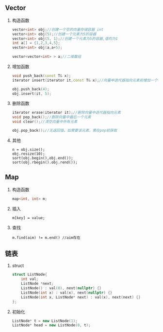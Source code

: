 ## Vector

1. 构造函数

   ```c++
   vector<int> obj;//创建一个空的向量存储容器 int
   vector<int> obj(5);//创建一个元素为5的容器
   vector<int> obj(5, 1);//创建一个元素为5的容器,值均为1
   int a[] = {1,2,3,4,5};
   vector<int> obj(a,a+5);
       
   vector<vector<int> > a;//二维数组
   ```

2. 增加函数

   ```c++
   void push_back(const T& x);
   iterator insert(iterator it,const T& x);//向量中迭代器指向元素前增加一个元素x
   
   obj.push_back(4);
   obj.insert(it, 5);
   ```

3. 删除函数

   ```c++
   iterator erase(iterator it);//删除向量中迭代器指向元素
   void pop_back();//删除向量中最后一个元素
   void clear();//清空向量中所有元素
   
   obj.pop_back();//无返回值，如需要该元素，需在pop前获取
   ```


4. 其他

   ```
   n = obj.size();
   obj.resize(10);
   sort(obj.begin(),obj.end());
   sort(obj.rbegin().obj.rend());
   ```

## Map

1. 构造函数

   ```c++
   map<int, int> m;
   ```

2. 插入

   ```
   m[key] = value;
   ```

3. 查找

   ```
   m.find(aim) != m.end() //aim存在 
   ```


## 链表

1. struct

   ```c++
   struct ListNode{
       int val;
       ListNode *next;
       ListNode() : val(0), next(nullptr) {}
       ListNode(int x) : val(x), next(nullptr) {}
       ListNode(int x, ListNode* next) : val(x), next(next) {}
   };
   ```

2. 初始化

   ```c++
   ListNode* t = new ListNode(1);
   ListNode* head = new ListNode(0, t);
   ```

   

